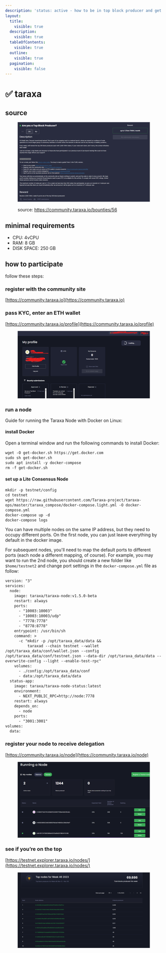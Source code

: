 ```yaml
---
description: 'status: active - how to be in top block producer and get 2,000$TARA/ week'
layout:
  title:
    visible: true
  description:
    visible: true
  tableOfContents:
    visible: true
  outline:
    visible: true
  pagination:
    visible: false
---
```


# ✅ taraxa

## source

<figure><img src="../.gitbook/assets/image (2).png" alt=""><figcaption><p>source: <a href="https://community.taraxa.io/bounties/56">https://community.taraxa.io/bounties/56</a></p></figcaption></figure>

## minimal requirements

* CPU: 4vCPU
* RAM: 8 GB
* DISK SPACE: 250 GB

## how to participate

follow these steps:

### register with the community site

[https://community.taraxa.io](https://community.taraxa.io)

### pass KYC, enter an ETH wallet

[https://community.taraxa.io/profile](https://community.taraxa.io/profile)

<figure><img src="../.gitbook/assets/image (3).png" alt=""><figcaption></figcaption></figure>

### run a node

Guide for running the Taraxa Node with Docker on Linux:

#### install Docker

Open a terminal window and run the following commands to install Docker:

```
wget -O get-docker.sh https://get.docker.com 
sudo sh get-docker.sh
sudo apt install -y docker-compose
rm -f get-docker.sh
```

#### set up a Lite Consensus Node

```
mkdir -p testnet/config
cd testnet
wget https://raw.githubusercontent.com/Taraxa-project/taraxa-ops/master/taraxa_compose/docker-compose.light.yml -O docker-compose.yml
docker-compose up -d
docker-compose logs
```

You can have multiple nodes on the same IP address, but they need to occupy different ports. On the first node, you can just leave everything by default in the docker image.&#x20;

For subsequent nodes, you'll need to map the default ports to different ports (each node a different mapping, of course). For example, you may want to run the 2nd node, you should create a new folder like `$home/testnet2` and change port settings in the `docker-compose.yml` file as follow:

```
version: "3"
services:
  node:
    image: taraxa/taraxa-node:v1.5.0-beta
    restart: always
    ports:
      - "10003:10003"
      - "10003:10003/udp"
      - "7778:7778"
      - "8778:8778"
    entrypoint: /usr/bin/sh
    command: >
      -c "mkdir -p /opt/taraxa_data/data &&
          taraxad --chain testnet --wallet /opt/taraxa_data/conf/wallet.json --config /opt/taraxa_data/conf/testnet.json --data-dir /opt/taraxa_data/data --overwrite-config --light --enable-test-rpc"
    volumes:
      - ./config:/opt/taraxa_data/conf
      - data:/opt/taraxa_data/data
  status-app:
    image: taraxa/taraxa-node-status:latest
    environment:
      - NEXT_PUBLIC_RPC=http://node:7778
    restart: always
    depends_on:
      - node
    ports:
      - "3001:3001"
volumes:
  data:
```

### register your node to receive delegation

[https://community.taraxa.io/node](https://community.taraxa.io/node)

<figure><img src="../.gitbook/assets/image.png" alt=""><figcaption></figcaption></figure>

### see if you’re on the top

[https://testnet.explorer.taraxa.io/nodes/](https://testnet.explorer.taraxa.io/nodes/)

<figure><img src="../.gitbook/assets/image (1).png" alt=""><figcaption></figcaption></figure>
